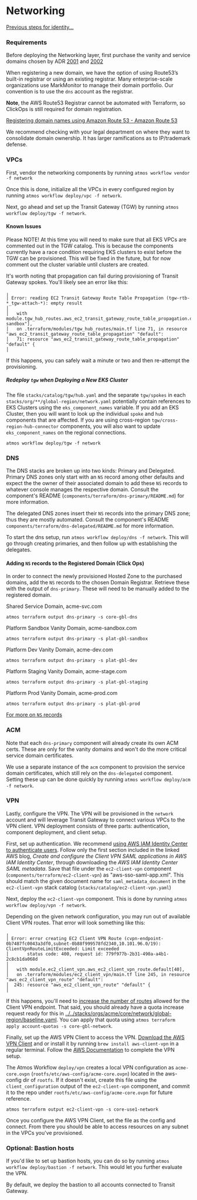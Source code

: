 # Networking

[Previous steps for identity...](https://docs.cloudposse.com/reference-architecture/setup/identity/)

### Requirements

Before deploying the Networking layer, first purchase the vanity and service domains chosen by
ADR [2001](https://docs.cloudposse.com/reference-architecture/reference/adrs/jumpstart/service-discovery-domain/) and [2002](https://docs.cloudposse.com/reference-architecture/reference/adrs/jumpstart/decide-on-vanity-domain/)

When registering a new domain, we have the option of using Route53’s built-in registrar or using
an existing registrar. Many enterprise-scale organizations use MarkMonitor to manage their domain portfolio.
Our convention is to use the `dns` account as the registrar.

**Note**, the AWS Route53 Registrar cannot be automated with Terraform,
so ClickOps is still required for domain registration.

[Registering domain names using Amazon Route 53 - Amazon Route 53](https://docs.aws.amazon.com/Route53/latest/DeveloperGuide/registrar.html)

We recommend checking with your legal department on where they want to consolidate domain ownership. It has larger ramifications as to IP/trademark defense.

### VPCs
First, vendor the networking components by running `atmos workflow vendor -f network`

Once this is done, initialize all the VPCs in every configured region by running
`atmos workflow deploy/vpc -f network`.

Next, go ahead and set up the Transit Gateway (TGW) by running `atmos workflow deploy/tgw -f network`.

#### Known Issues

Please NOTE! At this time you will need to make sure that all EKS VPCs are commented out in
the TGW catalog. This is because the components currently have a race condition requiring EKS clusters to exist
before the TGW can be provisioned. This will be fixed in the future, but for now comment out the cluster
variable until clusters are created.

It's worth noting that propagation can fail during provisioning of Transit Gateway spokes.
You'll likely see an error like this:
```
╷
│ Error: reading EC2 Transit Gateway Route Table Propagation (tgw-rtb-*_tgw-attach-*): empty result
│
│   with module.tgw_hub_routes.aws_ec2_transit_gateway_route_table_propagation.default["plat-sandbox"],
│   on .terraform/modules/tgw_hub_routes/main.tf line 71, in resource "aws_ec2_transit_gateway_route_table_propagation" "default":
│   71: resource "aws_ec2_transit_gateway_route_table_propagation" "default" {
│
```

If this happens, you can safely wait a minute or two and then re-attempt the provisioning.

##### Redeploy `tgw` when Deploying a New EKS Cluster

The file `stacks/catalog/tgw/hub.yaml` and the separate `tgw/spokes` in each `stacks/org/**/global-region/network.yaml`
potentially contain references to EKS Clusters using the `eks_component_names` variable. If you add an EKS Cluster,
then you will want to look up the individual `spoke` and `hub` components that are affected. If you are using
cross-region `tgw/cross-region-hub-connector` components, you will also want to update `eks_component_names`
on the regional connections.

```
atmos workflow deploy/tgw -f network
```

### DNS

The DNS stacks are broken up into two kinds: Primary and Delegated.
Primary DNS zones only start with an `NS` record among other defaults and expect the
the owner of their associated domain to add these `NS` records to whatever console manages
the respective domain. Consult the component's README (`components/terraform/dns-primary/README.md`)
for more information.

The delegated DNS zones insert their `NS` records into the primary DNS zone; thus they
are mostly automated. Consult the component's README `components/terraform/dns-delegated/README.md`
for more information.

To start the dns setup, run `atmos workflow deploy/dns -f network`. This will go through
creating primaries, and then follow up with establishing the delegates.

#### Adding `NS` records to the Registered Domain (Click Ops)

In order to connect the newly provisioned Hosted Zone to the purchased domains,
add the `NS` records to the chosen Domain Registrar. Retrieve these with the output
of `dns-primary`. These will need to be manually added to the registered domain.

Shared Service Domain, acme-svc.com
```
atmos terraform output dns-primary -s core-gbl-dns
```

Platform Sandbox Vanity Domain, acme-sandbox.com
```
atmos terraform output dns-primary -s plat-gbl-sandbox
```

Platform Dev Vanity Domain, acme-dev.com
```
atmos terraform output dns-primary -s plat-gbl-dev
```

Platform Staging Vanity Domain, acme-stage.com
```
atmos terraform output dns-primary -s plat-gbl-staging
```

Platform Prod Vanity Domain, acme-prod.com
```
atmos terraform output dns-primary -s plat-gbl-prod
```

[For more on `NS` records](https://docs.aws.amazon.com/Route53/latest/DeveloperGuide/SOA-NSrecords.html)

### ACM

Note that each `dns-primary` component will already create its own ACM certs.
These are only for the vanity domains and won't do the more critical service domain certificates.

We use a separate instance of the `acm` component to provision the service domain certificates,
which still rely on the `dns-delegated` component.
Setting these up can be done quickly by running `atmos workflow deploy/acm -f network`.

### VPN

Lastly, configure the VPN. The VPN will be provisioned in the `network` account
and will leverage Transit Gateway to connect various VPCs to the VPN client. VPN deployment
consists of three parts: authentication, component deployment, and client setup.

First, set up authentication. We recommend
[using AWS IAM Identity Center to authenticate users](https://aws.amazon.com/blogs/security/authenticate-aws-client-vpn-users-with-aws-single-sign-on/).
Follow only the first section included in the linked AWS blog,
_Create and configure the Client VPN SAML applications in AWS IAM Identity Center_,
through downloading the _AWS IAM Identity Center SAML metadata_.
Save that file under the `ec2-client-vpn` component (`components/terraform/ec2-client-vpn`)
as "aws-sso-saml-app.xml". This should match the given
document name for `saml_metadata_document` in the `ec2-client-vpn` stack catalog (`stacks/catalog/ec2-client-vpn.yaml`)

Next, deploy the `ec2-client-vpn` component.
This is done by running `atmos workflow deploy/vpn -f network`.

Depending on the given network configuration, you may run out of available Client VPN routes. That error
will look something like this:
```
╷
│ Error: error creating EC2 Client VPN Route (cvpn-endpoint-0b7487fc0043a3df0,subnet-0b88f999578fd2340,10.101.96.0/19): ClientVpnRouteLimitExceeded: Limit exceeded
│       status code: 400, request id: 779f977b-2b31-490a-a4b1-2c8cb1da068d
│
│   with module.ec2_client_vpn.aws_ec2_client_vpn_route.default[40],
│   on .terraform/modules/ec2_client_vpn/main.tf line 245, in resource "aws_ec2_client_vpn_route" "default":
│  245: resource "aws_ec2_client_vpn_route" "default" {
│
```

If this happens, you'll need to
[increase the number of routes](https://console.aws.amazon.com/servicequotas/home/services/ec2/quotas/L-401D78F7)
allowed for the Client VPN endpoint. That said, you should already have a quota increase request
ready for this in [../../stacks/orgs/acme/core/network/global-region/baseline.yaml](../../stacks/orgs/acme/core/network/global-region/baseline.yaml).
You can apply that quota using `atmos terraform apply account-quotas -s core-gbl-network`.

Finally, set up the AWS VPN Client to access the VPN.
[Download the AWS VPN Client](https://aws.amazon.com/vpn/client-vpn-download/)
and or install it by running `brew install aws-client-vpn` in a regular terminal.
Follow the [AWS Documentation](https://docs.aws.amazon.com/vpn/latest/clientvpn-user/connect-aws-client-vpn-connect.html)
to complete the VPN setup.

The Atmos Workflow `deploy/vpn` creates a local VPN configuration as
`acme-core.ovpn` (`rootfs/etc/aws-config/acme-core.ovpn`)
located in the aws-config dir of `rootfs`. If it doesn't exist, create this file using the `client_configuration` output of
the `ec2-client-vpn` component, and commit it to the repo under `rootfs/etc/aws-config/acme-core.ovpn` for future reference.

```
atmos terraform output ec2-client-vpn -s core-use1-network
```

Once you configure the AWS VPN Client, set the file as the config and connect.
From there you should be able to access resources on any subnet in the VPCs you've provisioned.

### Optional: Bastion hosts

If you'd like to set up bastion hosts, you can do so by running `atmos workflow deploy/bastion -f network`.
This would let you further evaluate the VPN.

By default, we deploy the bastion to all accounts connected to Transit Gateway.
